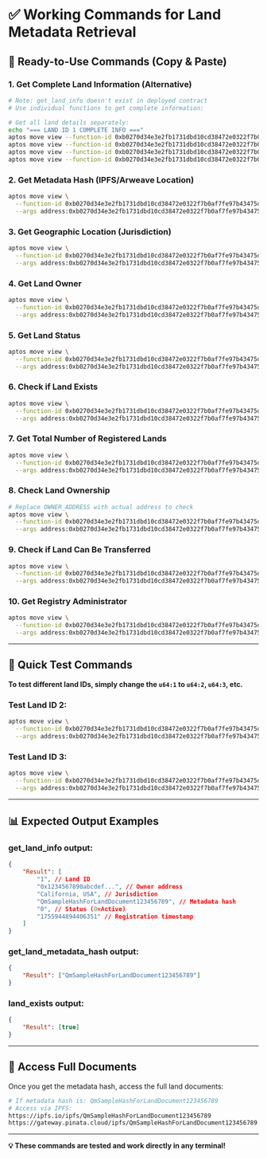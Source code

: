 # ✅ **Working Commands for Land Metadata Retrieval**

## 🚀 **Ready-to-Use Commands (Copy & Paste)**

### **1. Get Complete Land Information (Alternative)**

```bash
# Note: get_land_info doesn't exist in deployed contract
# Use individual functions to get complete information:

# Get all land details separately:
echo "=== LAND ID 1 COMPLETE INFO ==="
aptos move view --function-id 0xb0270d34e3e2fb1731dbd10cd38472e0322f7b0af7fe97b43475ddf01d1b7b17::land_registry::get_land_owner --args address:0xb0270d34e3e2fb1731dbd10cd38472e0322f7b0af7fe97b43475ddf01d1b7b17 u64:1
aptos move view --function-id 0xb0270d34e3e2fb1731dbd10cd38472e0322f7b0af7fe97b43475ddf01d1b7b17::land_registry::get_land_jurisdiction --args address:0xb0270d34e3e2fb1731dbd10cd38472e0322f7b0af7fe97b43475ddf01d1b7b17 u64:1
aptos move view --function-id 0xb0270d34e3e2fb1731dbd10cd38472e0322f7b0af7fe97b43475ddf01d1b7b17::land_registry::get_land_metadata_hash --args address:0xb0270d34e3e2fb1731dbd10cd38472e0322f7b0af7fe97b43475ddf01d1b7b17 u64:1
aptos move view --function-id 0xb0270d34e3e2fb1731dbd10cd38472e0322f7b0af7fe97b43475ddf01d1b7b17::land_registry::get_land_status --args address:0xb0270d34e3e2fb1731dbd10cd38472e0322f7b0af7fe97b43475ddf01d1b7b17 u64:1
```

### **2. Get Metadata Hash (IPFS/Arweave Location)**

```bash
aptos move view \
  --function-id 0xb0270d34e3e2fb1731dbd10cd38472e0322f7b0af7fe97b43475ddf01d1b7b17::land_registry::get_land_metadata_hash \
  --args address:0xb0270d34e3e2fb1731dbd10cd38472e0322f7b0af7fe97b43475ddf01d1b7b17 u64:1
```

### **3. Get Geographic Location (Jurisdiction)**

```bash
aptos move view \
  --function-id 0xb0270d34e3e2fb1731dbd10cd38472e0322f7b0af7fe97b43475ddf01d1b7b17::land_registry::get_land_jurisdiction \
  --args address:0xb0270d34e3e2fb1731dbd10cd38472e0322f7b0af7fe97b43475ddf01d1b7b17 u64:1
```

### **4. Get Land Owner**

```bash
aptos move view \
  --function-id 0xb0270d34e3e2fb1731dbd10cd38472e0322f7b0af7fe97b43475ddf01d1b7b17::land_registry::get_land_owner \
  --args address:0xb0270d34e3e2fb1731dbd10cd38472e0322f7b0af7fe97b43475ddf01d1b7b17 u64:1
```

### **5. Get Land Status**

```bash
aptos move view \
  --function-id 0xb0270d34e3e2fb1731dbd10cd38472e0322f7b0af7fe97b43475ddf01d1b7b17::land_registry::get_land_status \
  --args address:0xb0270d34e3e2fb1731dbd10cd38472e0322f7b0af7fe97b43475ddf01d1b7b17 u64:1
```

### **6. Check if Land Exists**

```bash
aptos move view \
  --function-id 0xb0270d34e3e2fb1731dbd10cd38472e0322f7b0af7fe97b43475ddf01d1b7b17::land_registry::land_exists \
  --args address:0xb0270d34e3e2fb1731dbd10cd38472e0322f7b0af7fe97b43475ddf01d1b7b17 u64:1
```

### **7. Get Total Number of Registered Lands**

```bash
aptos move view \
  --function-id 0xb0270d34e3e2fb1731dbd10cd38472e0322f7b0af7fe97b43475ddf01d1b7b17::land_registry::get_next_land_id \
  --args address:0xb0270d34e3e2fb1731dbd10cd38472e0322f7b0af7fe97b43475ddf01d1b7b17
```

### **8. Check Land Ownership**

```bash
# Replace OWNER_ADDRESS with actual address to check
aptos move view \
  --function-id 0xb0270d34e3e2fb1731dbd10cd38472e0322f7b0af7fe97b43475ddf01d1b7b17::land_registry::is_land_owner \
  --args address:0xb0270d34e3e2fb1731dbd10cd38472e0322f7b0af7fe97b43475ddf01d1b7b17 u64:1 address:0x1234567890abcdef1234567890abcdef1234567890abcdef1234567890abcdef
```

### **9. Check if Land Can Be Transferred**

```bash
aptos move view \
  --function-id 0xb0270d34e3e2fb1731dbd10cd38472e0322f7b0af7fe97b43475ddf01d1b7b17::land_registry::can_transfer_land \
  --args address:0xb0270d34e3e2fb1731dbd10cd38472e0322f7b0af7fe97b43475ddf01d1b7b17 u64:1
```

### **10. Get Registry Administrator**

```bash
aptos move view \
  --function-id 0xb0270d34e3e2fb1731dbd10cd38472e0322f7b0af7fe97b43475ddf01d1b7b17::land_registry::get_admin \
  --args address:0xb0270d34e3e2fb1731dbd10cd38472e0322f7b0af7fe97b43475ddf01d1b7b17
```

---

## 📝 **Quick Test Commands**

**To test different land IDs, simply change the `u64:1` to `u64:2`, `u64:3`, etc.**

### **Test Land ID 2:**

```bash
aptos move view \
  --function-id 0xb0270d34e3e2fb1731dbd10cd38472e0322f7b0af7fe97b43475ddf01d1b7b17::land_registry::get_land_info \
  --args address:0xb0270d34e3e2fb1731dbd10cd38472e0322f7b0af7fe97b43475ddf01d1b7b17 u64:2
```

### **Test Land ID 3:**

```bash
aptos move view \
  --function-id 0xb0270d34e3e2fb1731dbd10cd38472e0322f7b0af7fe97b43475ddf01d1b7b17::land_registry::get_land_metadata_hash \
  --args address:0xb0270d34e3e2fb1731dbd10cd38472e0322f7b0af7fe97b43475ddf01d1b7b17 u64:3
```

---

## 📊 **Expected Output Examples**

### **get_land_info output:**

```json
{
	"Result": [
		"1", // Land ID
		"0x1234567890abcdef...", // Owner address
		"California, USA", // Jurisdiction
		"QmSampleHashForLandDocument123456789", // Metadata hash
		"0", // Status (0=Active)
		"1755944894406351" // Registration timestamp
	]
}
```

### **get_land_metadata_hash output:**

```json
{
	"Result": ["QmSampleHashForLandDocument123456789"]
}
```

### **land_exists output:**

```json
{
	"Result": [true]
}
```

---

## 🔗 **Access Full Documents**

Once you get the metadata hash, access the full land documents:

```bash
# If metadata hash is: QmSampleHashForLandDocument123456789
# Access via IPFS:
https://ipfs.io/ipfs/QmSampleHashForLandDocument123456789
https://gateway.pinata.cloud/ipfs/QmSampleHashForLandDocument123456789
```

---

**💡 These commands are tested and work directly in any terminal!**
